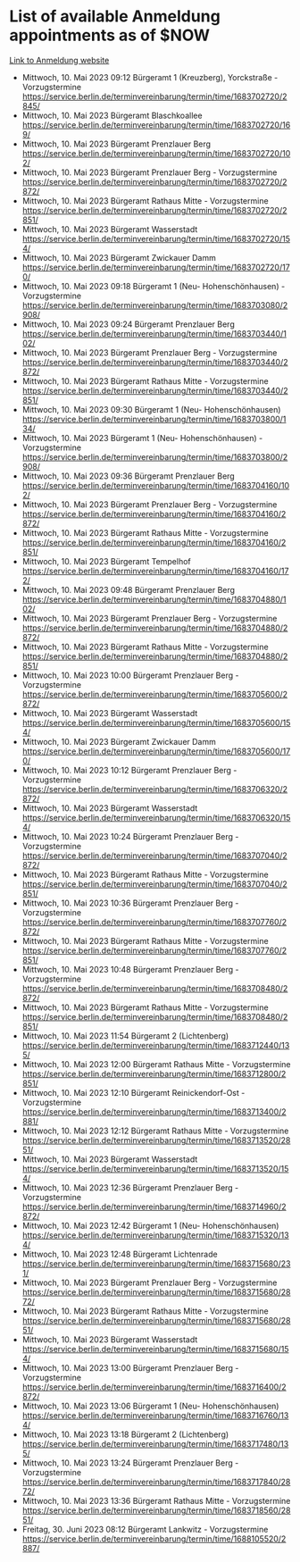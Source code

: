 # List of available Anmeldung appointments as of $NOW
[Link to Anmeldung website](https://service.berlin.de/terminvereinbarung/termin/tag.php?termin=1&anliegen[]=120686&dienstleisterlist=122210,122217,327316,122219,327312,122227,327314,122231,327346,122243,327348,122254,122252,329742,122260,329745,122262,329748,122271,327278,122273,327274,122277,327276,330436,122280,327294,122282,327290,122284,327292,122291,327270,122285,327266,122286,327264,122296,327268,150230,329760,122297,327286,122294,327284,122312,329763,122314,329775,122304,327330,122311,327334,122309,327332,317869,122281,327352,122279,329772,122283,122276,327324,122274,327326,122267,329766,122246,327318,122251,327320,122257,327322,122208,327298,122226,327300&herkunft=http%3A%2F%2Fservice.berlin.de%2Fdienstleistung%2F120686%2F)
- Mittwoch, 10. Mai 2023 09:12 Bürgeramt 1 (Kreuzberg), Yorckstraße - Vorzugstermine https://service.berlin.de/terminvereinbarung/termin/time/1683702720/2845/
- Mittwoch, 10. Mai 2023  Bürgeramt Blaschkoallee https://service.berlin.de/terminvereinbarung/termin/time/1683702720/169/
- Mittwoch, 10. Mai 2023  Bürgeramt Prenzlauer Berg https://service.berlin.de/terminvereinbarung/termin/time/1683702720/102/
- Mittwoch, 10. Mai 2023  Bürgeramt Prenzlauer Berg - Vorzugstermine https://service.berlin.de/terminvereinbarung/termin/time/1683702720/2872/
- Mittwoch, 10. Mai 2023  Bürgeramt Rathaus Mitte - Vorzugstermine https://service.berlin.de/terminvereinbarung/termin/time/1683702720/2851/
- Mittwoch, 10. Mai 2023  Bürgeramt Wasserstadt https://service.berlin.de/terminvereinbarung/termin/time/1683702720/154/
- Mittwoch, 10. Mai 2023  Bürgeramt Zwickauer Damm https://service.berlin.de/terminvereinbarung/termin/time/1683702720/170/
- Mittwoch, 10. Mai 2023 09:18 Bürgeramt 1 (Neu- Hohenschönhausen) - Vorzugstermine https://service.berlin.de/terminvereinbarung/termin/time/1683703080/2908/
- Mittwoch, 10. Mai 2023 09:24 Bürgeramt Prenzlauer Berg https://service.berlin.de/terminvereinbarung/termin/time/1683703440/102/
- Mittwoch, 10. Mai 2023  Bürgeramt Prenzlauer Berg - Vorzugstermine https://service.berlin.de/terminvereinbarung/termin/time/1683703440/2872/
- Mittwoch, 10. Mai 2023  Bürgeramt Rathaus Mitte - Vorzugstermine https://service.berlin.de/terminvereinbarung/termin/time/1683703440/2851/
- Mittwoch, 10. Mai 2023 09:30 Bürgeramt 1 (Neu- Hohenschönhausen) https://service.berlin.de/terminvereinbarung/termin/time/1683703800/134/
- Mittwoch, 10. Mai 2023  Bürgeramt 1 (Neu- Hohenschönhausen) - Vorzugstermine https://service.berlin.de/terminvereinbarung/termin/time/1683703800/2908/
- Mittwoch, 10. Mai 2023 09:36 Bürgeramt Prenzlauer Berg https://service.berlin.de/terminvereinbarung/termin/time/1683704160/102/
- Mittwoch, 10. Mai 2023  Bürgeramt Prenzlauer Berg - Vorzugstermine https://service.berlin.de/terminvereinbarung/termin/time/1683704160/2872/
- Mittwoch, 10. Mai 2023  Bürgeramt Rathaus Mitte - Vorzugstermine https://service.berlin.de/terminvereinbarung/termin/time/1683704160/2851/
- Mittwoch, 10. Mai 2023  Bürgeramt Tempelhof https://service.berlin.de/terminvereinbarung/termin/time/1683704160/172/
- Mittwoch, 10. Mai 2023 09:48 Bürgeramt Prenzlauer Berg https://service.berlin.de/terminvereinbarung/termin/time/1683704880/102/
- Mittwoch, 10. Mai 2023  Bürgeramt Prenzlauer Berg - Vorzugstermine https://service.berlin.de/terminvereinbarung/termin/time/1683704880/2872/
- Mittwoch, 10. Mai 2023  Bürgeramt Rathaus Mitte - Vorzugstermine https://service.berlin.de/terminvereinbarung/termin/time/1683704880/2851/
- Mittwoch, 10. Mai 2023 10:00 Bürgeramt Prenzlauer Berg - Vorzugstermine https://service.berlin.de/terminvereinbarung/termin/time/1683705600/2872/
- Mittwoch, 10. Mai 2023  Bürgeramt Wasserstadt https://service.berlin.de/terminvereinbarung/termin/time/1683705600/154/
- Mittwoch, 10. Mai 2023  Bürgeramt Zwickauer Damm https://service.berlin.de/terminvereinbarung/termin/time/1683705600/170/
- Mittwoch, 10. Mai 2023 10:12 Bürgeramt Prenzlauer Berg - Vorzugstermine https://service.berlin.de/terminvereinbarung/termin/time/1683706320/2872/
- Mittwoch, 10. Mai 2023  Bürgeramt Wasserstadt https://service.berlin.de/terminvereinbarung/termin/time/1683706320/154/
- Mittwoch, 10. Mai 2023 10:24 Bürgeramt Prenzlauer Berg - Vorzugstermine https://service.berlin.de/terminvereinbarung/termin/time/1683707040/2872/
- Mittwoch, 10. Mai 2023  Bürgeramt Rathaus Mitte - Vorzugstermine https://service.berlin.de/terminvereinbarung/termin/time/1683707040/2851/
- Mittwoch, 10. Mai 2023 10:36 Bürgeramt Prenzlauer Berg - Vorzugstermine https://service.berlin.de/terminvereinbarung/termin/time/1683707760/2872/
- Mittwoch, 10. Mai 2023  Bürgeramt Rathaus Mitte - Vorzugstermine https://service.berlin.de/terminvereinbarung/termin/time/1683707760/2851/
- Mittwoch, 10. Mai 2023 10:48 Bürgeramt Prenzlauer Berg - Vorzugstermine https://service.berlin.de/terminvereinbarung/termin/time/1683708480/2872/
- Mittwoch, 10. Mai 2023  Bürgeramt Rathaus Mitte - Vorzugstermine https://service.berlin.de/terminvereinbarung/termin/time/1683708480/2851/
- Mittwoch, 10. Mai 2023 11:54 Bürgeramt 2 (Lichtenberg) https://service.berlin.de/terminvereinbarung/termin/time/1683712440/135/
- Mittwoch, 10. Mai 2023 12:00 Bürgeramt Rathaus Mitte - Vorzugstermine https://service.berlin.de/terminvereinbarung/termin/time/1683712800/2851/
- Mittwoch, 10. Mai 2023 12:10 Bürgeramt Reinickendorf-Ost - Vorzugstermine https://service.berlin.de/terminvereinbarung/termin/time/1683713400/2881/
- Mittwoch, 10. Mai 2023 12:12 Bürgeramt Rathaus Mitte - Vorzugstermine https://service.berlin.de/terminvereinbarung/termin/time/1683713520/2851/
- Mittwoch, 10. Mai 2023  Bürgeramt Wasserstadt https://service.berlin.de/terminvereinbarung/termin/time/1683713520/154/
- Mittwoch, 10. Mai 2023 12:36 Bürgeramt Prenzlauer Berg - Vorzugstermine https://service.berlin.de/terminvereinbarung/termin/time/1683714960/2872/
- Mittwoch, 10. Mai 2023 12:42 Bürgeramt 1 (Neu- Hohenschönhausen) https://service.berlin.de/terminvereinbarung/termin/time/1683715320/134/
- Mittwoch, 10. Mai 2023 12:48 Bürgeramt Lichtenrade https://service.berlin.de/terminvereinbarung/termin/time/1683715680/231/
- Mittwoch, 10. Mai 2023  Bürgeramt Prenzlauer Berg - Vorzugstermine https://service.berlin.de/terminvereinbarung/termin/time/1683715680/2872/
- Mittwoch, 10. Mai 2023  Bürgeramt Rathaus Mitte - Vorzugstermine https://service.berlin.de/terminvereinbarung/termin/time/1683715680/2851/
- Mittwoch, 10. Mai 2023  Bürgeramt Wasserstadt https://service.berlin.de/terminvereinbarung/termin/time/1683715680/154/
- Mittwoch, 10. Mai 2023 13:00 Bürgeramt Prenzlauer Berg - Vorzugstermine https://service.berlin.de/terminvereinbarung/termin/time/1683716400/2872/
- Mittwoch, 10. Mai 2023 13:06 Bürgeramt 1 (Neu- Hohenschönhausen) https://service.berlin.de/terminvereinbarung/termin/time/1683716760/134/
- Mittwoch, 10. Mai 2023 13:18 Bürgeramt 2 (Lichtenberg) https://service.berlin.de/terminvereinbarung/termin/time/1683717480/135/
- Mittwoch, 10. Mai 2023 13:24 Bürgeramt Prenzlauer Berg - Vorzugstermine https://service.berlin.de/terminvereinbarung/termin/time/1683717840/2872/
- Mittwoch, 10. Mai 2023 13:36 Bürgeramt Rathaus Mitte - Vorzugstermine https://service.berlin.de/terminvereinbarung/termin/time/1683718560/2851/
- Freitag, 30. Juni 2023 08:12 Bürgeramt Lankwitz - Vorzugstermine https://service.berlin.de/terminvereinbarung/termin/time/1688105520/2887/
